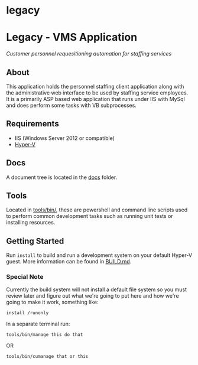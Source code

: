 # legacy
Legacy - VMS Application
========
_*Customer personnel requesitioning automation for staffing services*_


About
--------
This application holds the personnel staffing client application along with the
administrative web interface to be used by staffing service employees.  It is a
primarily ASP based web application that runs under IIS with MySql and
does perform some tasks with VB subprocesses.


Requirements
--------
 * IIS (Windows Server 2012 or compatible)
 * [Hyper-V](https://en.wikipedia.org/wiki/Hyper-V)


Docs
--------
A document tree is located in the [docs](docs) folder.


Tools
--------
Located in [tools/bin/](tools/bin), these are powershell and command line scripts used to perform
common development tasks such as running unit tests or installing resources.


Getting Started
--------
Run `install` to build and run a development system on your default Hyper-V
guest.  More information can be found in [BUILD.md](BUILD.md).

### Special Note
Currently the build system will not install a default file system so
you must review later and figure out what we're going to put here and how we're going to make it
work, something like:

    install /runonly

In a separate terminal run:

    tools/bin/manage this do that

OR

    tools/bin/cumanage that or this
